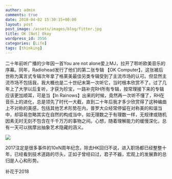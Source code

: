 ```yaml
---
author: admin
comments: true
date: 2018-04-02 15:30:15+00:00
layout: post
post_image: /assets/images/blog/fitter.jpg
title: OK [Not] Okay
wordpress_id: 3556
categories: [Life]
tags: [thinking]
---
```


二十年前听广播的少年因一首You are not alone爱上MJ，拉开了聆听欧美音乐的序幕。同年，Radiohead发行了他们的第二张专辑 【OK Computer】，这张被后世称为寓言式专辑次年拿了格莱美最佳另类专辑受到了主流市场的认可。但显然主流市场不包括我，我大概也是二十世纪末第一次听它，当时根本欣赏不了。过了几年上了大学以后复听，才获为珍宝，一路补完RH所有专辑，按常理接下来的专辑应该更加顺耳，可是当【In Rainows】出来的时候，竟然再一次听不懂了，RH在音乐上的进化，总是领先了时代一大截，直到二十年后我才多少欣赏得了这种编曲上不对称的美感，包括其他艺术形势在内，普罗大众经常停留在对称美的和谐当中，却容易忽略其实在自然的构成当中，如无理数之于有理数一样，无规律或随机因素无时无刻不包含在千千万万的事物之间。心想，随着理解能力的缓慢深化，总有一天可以揣摩出抽象艺术隐藏的涵义。

![]({{site.baseurl}}/assets/images/blog/fitter.jpg)

2017注定是很多事件的10xN周年纪念，除去HK回归不说，进入职场都已经整整十年，已经看到技术道路的尽头，正如子曾经曰过，君子不器，宏观上的发展靠的总归是人心和形势。

补花于2018

